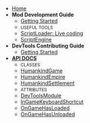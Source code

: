 
- [Home](/)
- **Mod Development Guide**
  - [Getting Started](GETTING_STARTED_GUIDE.md "Getting Started Guide")
  - <small>USEFUL TOOLS</small>
  - [ScriptLoader: Live coding](SCRIPT_LOADER_GUIDE.md)
  - [ScriptEngine]()
- **DevTools Contributing Guide**
  - [Getting Started](CONTRIBUTING_GUIDE.md "Contributing Guide")
- **[API DOCS](API_DOCS.md)**
  - <small>CLASSES</small>
  - [HumankindGame](HumankindGame.md)
  - [HumankindEmpire](HumankindEmpire.md)
  - [HumankindSettlement](HumankindSettlement.md)
  - <small>ATTRIBUTES</small>
  - [DevToolsModule](DevToolsModuleAttribute.md)
  - [InGameKeyboardShortcut](InGameKeyboardShortcutAttribute.md)
  - [OnGameHasLoaded](OnGameHasLoadedAttribute.md)
  - [OnGameHasUnloaded](OnGameHasUnloadedAttribute.md)
